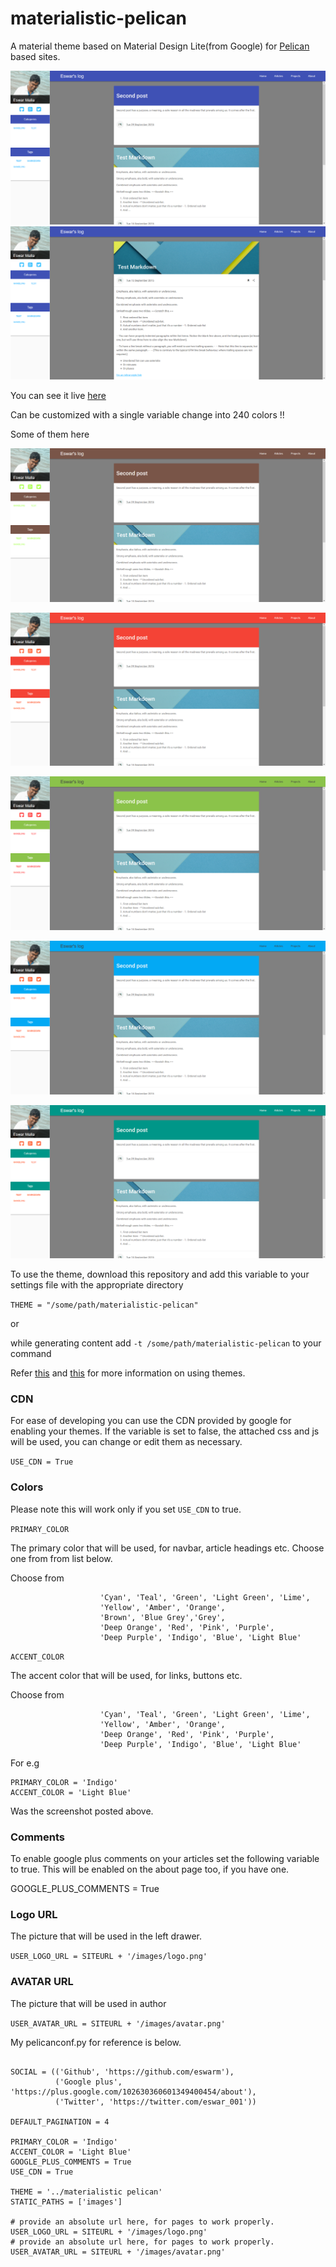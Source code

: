 # materialistic-pelican

A material theme based on Material Design Lite(from Google) for [Pelican](http://www,getpelican.com) based sites. 

![](https://github.com/eswarm/materialistic-pelican/blob/master/screenshot.png)
![](https://github.com/eswarm/materialistic-pelican/blob/master/screenshots/post.png) 

You can see it live [here](http://eswarm.in)

Can be customized with a single variable change into 240 colors !!  

Some of them here 

![](https://github.com/eswarm/materialistic-pelican/blob/master/screenshots/brown.png)

![](https://github.com/eswarm/materialistic-pelican/blob/master/screenshots/index_red.png)

![](https://github.com/eswarm/materialistic-pelican/blob/master/screenshots/light_green_red.png)

![](https://github.com/eswarm/materialistic-pelican/blob/master/screenshots/lightblue.png)

![](https://github.com/eswarm/materialistic-pelican/blob/master/screenshots/teal.png)


To use the theme, download this repository and add this variable to your settings file with the appropriate directory

`THEME = "/some/path/materialistic-pelican"`

or 

while generating content add `-t /some/path/materialistic-pelican` to your command

Refer [this](https://github.com/getpelican/pelican-themes) and [this](http://docs.getpelican.com/en/3.6.3/settings.html#themes) for more information on using themes. 

### CDN

For ease of developing you can use the CDN provided by google for enabling your themes. If the variable is set to false, the attached css and js will be used, you can change or edit them as necessary. 

`USE_CDN = True`

### Colors

Please note this will work only if you set `USE_CDN` to true. 

`PRIMARY_COLOR`

The primary color that will be used, for navbar, article headings etc. Choose one from from list below. 

Choose from 

                        'Cyan', 'Teal', 'Green', 'Light Green', 'Lime',
                        'Yellow', 'Amber', 'Orange',
                        'Brown', 'Blue Grey','Grey',
                        'Deep Orange', 'Red', 'Pink', 'Purple',
                        'Deep Purple', 'Indigo', 'Blue', 'Light Blue'
                        
`ACCENT_COLOR`

The accent color that will be used, for links, buttons etc. 

Choose from 

                        'Cyan', 'Teal', 'Green', 'Light Green', 'Lime',
                        'Yellow', 'Amber', 'Orange', 
                        'Deep Orange', 'Red', 'Pink', 'Purple',
                        'Deep Purple', 'Indigo', 'Blue', 'Light Blue'
                        
For e.g 
```
PRIMARY_COLOR = 'Indigo'
ACCENT_COLOR = 'Light Blue'
```
Was the screenshot posted above. 

### Comments 

To enable google plus comments on your articles set the following variable to true. This will be enabled on the about page too, if you have one. 

GOOGLE_PLUS_COMMENTS = True

### Logo URL 

The picture that will be used in the left drawer. 

`USER_LOGO_URL = SITEURL + '/images/logo.png'`

### AVATAR URL 

The picture that will be used in author 

`USER_AVATAR_URL = SITEURL + '/images/avatar.png'`

My pelicanconf.py for reference is below.  

```

SOCIAL = (('Github', 'https://github.com/eswarm'),
		  ('Google plus', 'https://plus.google.com/102630360601349400454/about'),
          ('Twitter', 'https://twitter.com/eswar_001'))

DEFAULT_PAGINATION = 4

PRIMARY_COLOR = 'Indigo'
ACCENT_COLOR = 'Light Blue'
GOOGLE_PLUS_COMMENTS = True
USE_CDN = True

THEME = '../materialistic pelican'
STATIC_PATHS = ['images']

# provide an absolute url here, for pages to work properly.
USER_LOGO_URL = SITEURL + '/images/logo.png'
# provide an absolute url here, for pages to work properly.
USER_AVATAR_URL = SITEURL + '/images/avatar.png'

```




